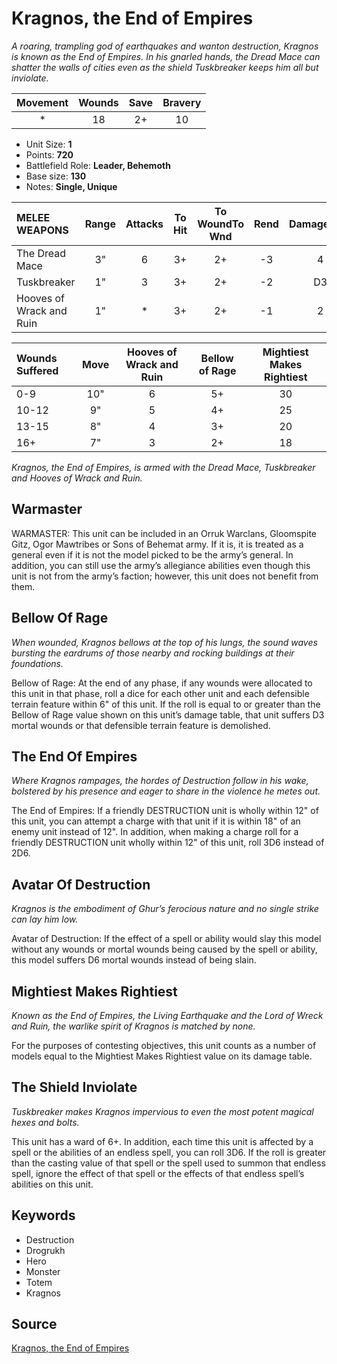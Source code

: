 # Kragnos, the End of Empires

_A roaring, trampling god of earthquakes and wanton destruction, Kragnos is known as the End of Empires. In his gnarled hands, the Dread Mace can shatter the walls of cities even as the shield Tuskbreaker keeps him all but inviolate._


| Movement | Wounds | Save | Bravery |
|:--------:|:------:|:----:|:-------:|
| * | 18 | 2+ | 10 |

* Unit Size: **1**
* Points: **720**
* Battlefield Role: **Leader, Behemoth**
* Base size: **130**
* Notes: **Single, Unique**

| MELEE WEAPONS | Range | Attacks | To Hit | To WoundTo Wnd | Rend | DamageDmg |
|:---|:--:|:--:|:--:|:--:|:--:|:--:|
| The Dread Mace | 3" | 6 | 3+ | 2+ | -3 | 4 |
| Tuskbreaker | 1" | 3 | 3+ | 2+ | -2 | D3 |
| Hooves of Wrack and Ruin | 1" | * | 3+ | 2+ | -1 | 2 |


| Wounds Suffered | Move | Hooves of Wrack and Ruin | Bellow of Rage | Mightiest Makes Rightiest |
|:---|:--:|:--:|:--:|:--:|
| 0-9 | 10" | 6 | 5+ | 30 |
| 10-12 | 9" | 5 | 4+ | 25 |
| 13-15 | 8" | 4 | 3+ | 20 |
| 16+ | 7" | 3 | 2+ | 18 |


_Kragnos, the End of Empires, is armed with the Dread Mace, Tuskbreaker and Hooves of Wrack and Ruin._

## Warmaster

WARMASTER: This unit can be included in an Orruk Warclans, Gloomspite Gitz, Ogor Mawtribes or Sons of Behemat army. If it is, it is treated as a general even if it is not the model picked to be the army’s general. In addition, you can still use the army’s allegiance abilities even though this unit is not from the army’s faction; however, this unit does not benefit from them.

## Bellow Of Rage

_When wounded, Kragnos bellows at the top of his lungs, the sound waves bursting the eardrums of those nearby and rocking buildings at their foundations._

Bellow of Rage: At the end of any phase, if any wounds were allocated to this unit in that phase, roll a dice for each other unit and each defensible terrain feature within 6" of this unit. If the roll is equal to or greater than the Bellow of Rage value shown on this unit’s damage table, that unit suffers D3 mortal wounds or that defensible terrain feature is demolished.

## The End Of Empires

_Where Kragnos rampages, the hordes of Destruction follow in his wake, bolstered by his presence and eager to share in the violence he metes out._

The End of Empires: If a friendly DESTRUCTION unit is wholly within 12" of this unit, you can attempt a charge with that unit if it is within 18" of an enemy unit instead of 12". In addition, when making a charge roll for a friendly DESTRUCTION unit wholly within 12" of this unit, roll 3D6 instead of 2D6.

## Avatar Of Destruction

_Kragnos is the embodiment of Ghur’s ferocious nature and no single strike can lay him low._

Avatar of Destruction: If the effect of a spell or ability would slay this model without any wounds or mortal wounds being caused by the spell or ability, this model suffers D6 mortal wounds instead of being slain.

## Mightiest Makes Rightiest

_Known as the End of Empires, the Living Earthquake and the Lord of Wreck and Ruin, the warlike spirit of Kragnos is matched by none._

For the purposes of contesting objectives, this unit counts as a number of models equal to the Mightiest Makes Rightiest value on its damage table.

## The Shield Inviolate

_Tuskbreaker makes Kragnos impervious to even the most potent magical hexes and bolts._

This unit has a ward of 6+. In addition, each time this unit is affected by a spell or the abilities of an endless spell, you can roll 3D6. If the roll is greater than the casting value of that spell or the spell used to summon that endless spell, ignore the effect of that spell or the effects of that endless spell’s abilities on this unit.

## Keywords

* Destruction
* Drogrukh
* Hero
* Monster
* Totem
* Kragnos


## Source

[Kragnos, the End of Empires](https://wahapedia.ru/aos3/factions/gloomspite-gitz/Kragnos-the-End-of-Empires)
